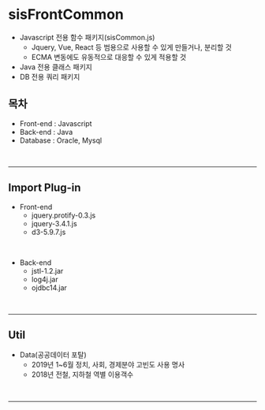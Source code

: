 # sisFrontCommon
- Javascript 전용 함수 패키지(sisCommon.js)
  - Jquery, Vue, React 등 범용으로 사용할 수 있게 만들거나, 분리할 것
  - ECMA 변동에도 유동적으로 대응할 수 있게 적용할 것
- Java 전용 클래스 패키지
- DB 전용 쿼리 패키지

## 목차
- Front-end : Javascript
- Back-end : Java
- Database : Oracle, Mysql

<br>
<hr>

## Import Plug-in
- Front-end
  - jquery.protify-0.3.js
  - jquery-3.4.1.js
  - d3-5.9.7.js

<br>

- Back-end
  - jstl-1.2.jar
  - log4j.jar
  - ojdbc14.jar

<br>
<hr>

## Util
- Data(공공데이터 포탈)
  - 2019년 1~6월 정치, 사회, 경제분야 고빈도 사용 명사
  - 2018년 전철, 지하철 역별 이용객수

<br>
<hr>
